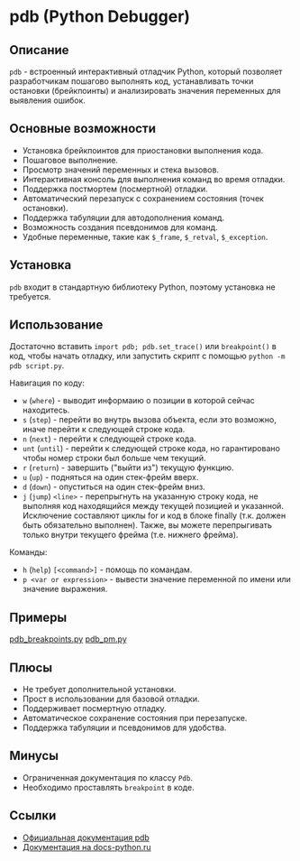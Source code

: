 # pdb (Python Debugger)

## Описание
`pdb` - встроенный интерактивный отладчик Python, который позволяет разработчикам пошагово выполнять код, устанавливать точки остановки (брейкпоинты) и анализировать значения переменных для выявления ошибок.

## Основные возможности
- Установка брейкпоинтов для приостановки выполнения кода.
- Пошаговое выполнение.
- Просмотр значений переменных и стека вызовов.
- Интерактивная консоль для выполнения команд во время отладки.
- Поддержка постмортем (посмертной) отладки.
- Автоматический перезапуск с сохранением состояния (точек остановки).
- Поддержка табуляции для автодополнения команд.
- Возможность создания псевдонимов для команд.
- Удобные переменные, такие как `$_frame`, `$_retval`, `$_exception`.

## Установка
`pdb` входит в стандартную библиотеку Python, поэтому установка не требуется.

## Использование
Достаточно вставить `import pdb; pdb.set_trace()` или `breakpoint()` в код, чтобы начать отладку, или запустить скрипт с помощью `python -m pdb script.py`.

Навигация по коду:

- `w` (`where`) - выводит информаию о позиции в которой сейчас находитесь.
- `s` (`step`) - перейти во внутрь вызова объекта, если это возможно, иначе перейти к следующей строке кода.
- `n` (`next`) - перейти к следующей строке кода.
- `unt` (`until`) - перейти к следующей строке кода, но гарантировано чтобы номер строки был больше чем текущий.
- `r` (`return`) - завершить ("выйти из") текущую функцию.
- `u` (`up`) - подняться на один стек-фрейм вверх.
- `d` (`down`) - опуститься на один стек-фрейм вниз.
- `j` (`jump`) `<line>` - перепрыгнуть на указанную строку кода, не выполняя код находящийся между текущей позицией и указанной. Исключение составляют циклы for и код в блоке finally (т.к. должен быть обязательно выполнен). Также, вы можете перепрыгивать только внутри текущего фрейма (т.е. нижнего фрейма).

Команды:

- `h` (`help`) `[<command>]` - помощь по командам.
- `p <var or expression>` - вывести значение переменной по имени или значение выражения.


## Примеры
[pdb_breakpoints.py](../examples/pdb_breakpoints.py)
[pdb_pm.py](../examples/pdb_pm.py)

## Плюсы
- Не требует дополнительной установки.
- Прост в использовании для базовой отладки.
- Поддерживает посмертную отладку.
- Автоматическое сохранение состояния при перезапуске.
- Поддержка табуляции и псевдонимов для удобства.

## Минусы
- Ограниченная документация по классу `Pdb`.
- Необходимо проставлять `breakpoint` в коде.

## Ссылки
- [Официальная документация pdb](https://docs.python.org/3/library/pdb.html)
- [Документация на docs-python.ru](https://docs-python.ru/standart-library/modul-pdb-python)